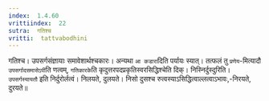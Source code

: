 ```yaml
---
index:  1.4.60
vrittiindex:  22
sutra:  गतिश्च
vritti:  tattvabodhini 
---
```


गतिश्च। उपसर्गसंज्ञायाः समावेशार्थश्चकारः। अन्यथा `आ कडारा`दिति पर्यायः स्यात्। तत्फलं तु `प्रणेय`-मित्यादौ `उपसर्गादसमासेऽपी`ति णत्वम्, `गतिकारके`ति कृदुत्तरपदप्रकृतिस्वरसिद्धिश्चेति दिक्। निस्निर्दुस्दुरिति। `उपसर्गस्यायतौ` इति निर्दुरोर्लत्वं। निलयते, दुलयते। निसो दुसश्च रुत्वस्याऽसिद्धित्वाल्लत्वाऽभावः,-निरयते, दुरयते॥ 

